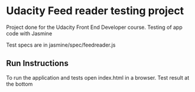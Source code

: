 # Udacity Feed reader testing project

Project done for the Udacity Front End Developer course. Testing of app code with Jasmine

Test specs are in jasmine/spec/feedreader.js

## Run Instructions

To run the application and tests open index.html in a browser. Test result at the bottom

